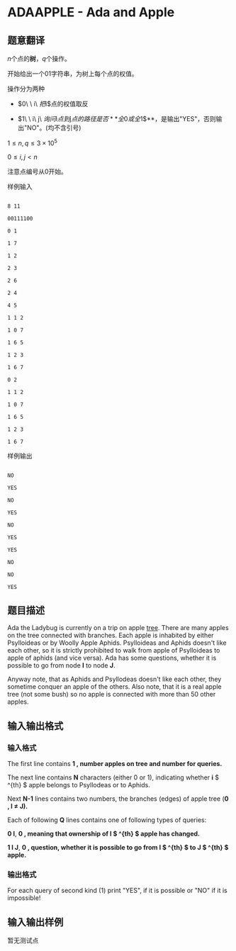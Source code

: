 # ADAAPPLE - Ada and Apple

## 题意翻译

$n$个点的**树**，$q$个操作。

开始给出一个$01$字符串，为树上每个点的权值。

操作分为两种

- $0\ \ i\ $把$i$点的权值取反

- $1\ \ i\ j\ $询问$i$点到$j$点的路径是否**全$0$或全$1$**，是输出"YES"，否则输出"NO"。(均不含引号)

$1\le n,q \le 3\times 10^5$

$0\le i,j \lt n$

注意点编号从$0$开始。

样例输入

```

8 11

00111100

0 1

1 7

1 2

2 3

2 6

2 4

4 5

1 1 2

1 0 7

1 6 5

1 2 3

1 6 7

0 2

1 1 2

1 0 7

1 6 5

1 2 3

1 6 7

```

样例输出

```

NO

YES

NO

YES

NO

YES

YES

NO

NO

YES

```

## 题目描述

Ada the Ladybug is currently on a trip on apple [tree](https://en.wikipedia.org/wiki/Tree_(data_structure)). There are many apples on the tree connected with branches. Each apple is inhabited by either Psylloideas or by Woolly Apple Aphids. Psylloideas and Aphids doesn't like each other, so it is strictly prohibited to walk from apple of Psylloideas to apple of aphids (and vice versa). Ada has some questions, whether it is possible to go from node **I** to node **J**.

Anyway note, that as Aphids and Psyllodeas doesn't like each other, they sometime conquer an apple of the others. Also note, that it is a real apple tree (not some bush) so no apple is connected with more than 50 other apples.

## 输入输出格式

### 输入格式

The first line contains **1 , number apples on tree and number for queries.**

The next line contains **N** characters (either 0 or 1), indicating whether **i** $ ^{th} $ apple belongs to Psyllodeas or to Aphids.

Next **N-1** lines contains two numbers, the branches (edges) of apple tree (**0 , **I ≠ J**).**

Each of following **Q** lines contains one of following types of queries:

**0 I**, **0 , meaning that ownership of **I** $ ^{th} $ apple has changed.**

**1 I J**, **0 , question, whether it is possible to go from **I** $ ^{th} $ to **J** $ ^{th} $ apple.**

### 输出格式

For each query of second kind (1) print "YES", if it is possible or "NO" if it is impossible!

## 输入输出样例

暂无测试点

